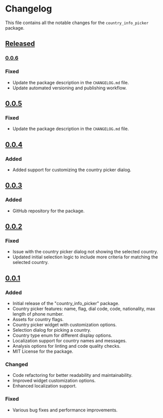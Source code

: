 # Changelog

This file contains all the notable changes for the `country_info_picker` package.

## [Released]

### [0.0.6]

### Fixed
- Update the package description in the `CHANGELOG.md` file.
- Update automated versioning and publishing workflow.


## [0.0.5]

### Fixed
- Update the package description in the `CHANGELOG.md` file.

## [0.0.4]

### Added
- Added support for customizing the country picker dialog.

## [0.0.3]

### Added
- GitHub repository for the package.

## [0.0.2] 

### Fixed
- Issue with the country picker dialog not showing the selected country.
- Updated initial selection logic to include more criteria for matching the selected country.

## [0.0.1] 

### Added
- Initial release of the "country_info_picker" package.
- Country picker features: name, flag, dial code, code, nationality, max length of phone number.
- Assets for country flags.
- Country picker widget with customization options.
- Selection dialog for picking a country.
- Country type enum for different display options.
- Localization support for country names and messages.
- Analysis options for linting and code quality checks.
- MIT License for the package.

### Changed
- Code refactoring for better readability and maintainability.
- Improved widget customization options.
- Enhanced localization support.

### Fixed
- Various bug fixes and performance improvements.

[released]: https://github.com/mzzznn/country_info_picker/
[0.0.6]: https://github.com/MZzzNn/country_info_picker/compare/v0.0.5...v.0.0.6
[0.0.5]: https://github.com/MZzzNn/country_info_picker/compare/v0.0.4...v.0.0.5
[0.0.4]: https://github.com/MZzzNn/country_info_picker/compare/v0.0.3...v.0.0.4
[0.0.3]: https://github.com/mzzznn/country_info_picker/compare/v0.0.2...v.0.0.3
[0.0.2]: https://github.com/mzzznn/country_info_picker/compare/v0.0.1...v.0.0.2
[0.0.1]: https://github.com/mzzznn/country_info_picker/releases/tag/v0.0.1